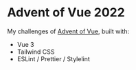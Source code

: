 # Advent of Vue 2022

My challenges of [Advent of Vue](https://adventofvue.com/), built with:
  - Vue 3
  - Tailwind CSS
  - ESLint / Prettier / Stylelint
